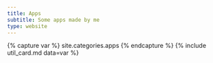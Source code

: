 ```yaml
---
title: Apps
subtitle: Some apps made by me
type: website
---
```

{% capture var %}
site.categories.apps
{% endcapture %}
{% include util_card.md data=var %}